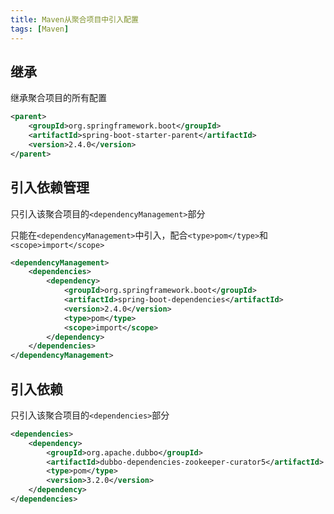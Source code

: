 ```yaml
---
title: Maven从聚合项目中引入配置
tags: [Maven]
---
```


## 继承

继承聚合项目的所有配置

```xml
<parent>  
    <groupId>org.springframework.boot</groupId>  
    <artifactId>spring-boot-starter-parent</artifactId>  
    <version>2.4.0</version>  
</parent>
```

## 引入依赖管理

只引入该聚合项目的`<dependencyManagement>`部分

只能在`<dependencyManagement>`中引入，配合`<type>pom</type>`和`<scope>import</scope>`

```xml
<dependencyManagement>
    <dependencies>
        <dependency>
            <groupId>org.springframework.boot</groupId>
            <artifactId>spring-boot-dependencies</artifactId>
            <version>2.4.0</version>
            <type>pom</type>
            <scope>import</scope> 
        </dependency>
    </dependencies>
</dependencyManagement>
```

## 引入依赖

只引入该聚合项目的`<dependencies>`部分

```xml
<dependencies>
    <dependency>  
        <groupId>org.apache.dubbo</groupId>  
        <artifactId>dubbo-dependencies-zookeeper-curator5</artifactId>  
        <type>pom</type>  
        <version>3.2.0</version>  
    </dependency>
</dependencies>
```